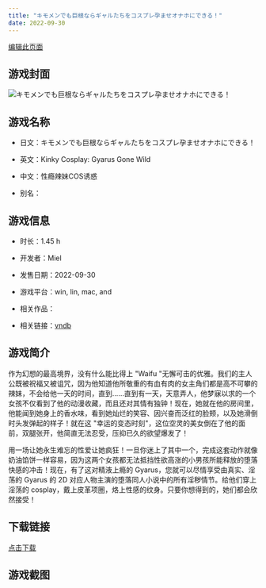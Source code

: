 ```yaml
---
title: "キモメンでも巨根ならギャルたちをコスプレ孕ませオナホにできる！"
date: 2022-09-30
---
```

[编辑此页面](https://github.com/ACG-3/ADV3-source/blob/main/source/_posts/games/%E3%82%AD%E3%83%A2%E3%83%A1%E3%83%B3%E3%81%A7%E3%82%82%E5%B7%A8%E6%A0%B9%E3%81%AA%E3%82%89%E3%82%AE%E3%83%A3%E3%83%AB%E3%81%9F%E3%81%A1%E3%82%92%E3%82%B3%E3%82%B9%E3%83%97%E3%83%AC%E5%AD%95%E3%81%BE%E3%81%9B%E3%82%AA%E3%83%8A%E3%83%9B%E3%81%AB%E3%81%A7%E3%81%8D%E3%82%8B%EF%BC%81.md)

## 游戏封面

![キモメンでも巨根ならギャルたちをコスプレ孕ませオナホにできる！](https%3A//pan.timero.xyz/onedrive/img_lib_001/%E3%82%AD%E3%83%A2%E3%83%A1%E3%83%B3%E3%81%A7%E3%82%82%E5%B7%A8%E6%A0%B9%E3%81%AA%E3%82%89%E3%82%AE%E3%83%A3%E3%83%AB%E3%81%9F%E3%81%A1%E3%82%92%E3%82%B3%E3%82%B9%E3%83%97%E3%83%AC%E5%AD%95%E3%81%BE%E3%81%9B%E3%82%AA%E3%83%8A%E3%83%9B%E3%81%AB%E3%81%A7%E3%81%8D%E3%82%8B%EF%BC%81_cover.avif)


## 游戏名称

- 日文：キモメンでも巨根ならギャルたちをコスプレ孕ませオナホにできる！
- 英文：Kinky Cosplay: Gyarus Gone Wild
- 中文：性瘾辣妹COS诱惑

- 别名：


## 游戏信息

- 时长：1.45 h
- 开发者：Miel
- 发售日期：2022-09-30
- 游戏平台：win, lin, mac, and
- 相关作品：

- 相关链接：[vndb](https://vndb.org/v38152)


## 游戏简介

作为幻想的最高境界，没有什么能比得上 "Waifu "无懈可击的优雅。我们的主人公既被祝福又被诅咒，因为他知道他所敬重的有血有肉的女主角们都是高不可攀的辣妹，不会给他一天的时间，直到......直到有一天，天意弄人，他梦寐以求的一个女孩不仅看到了他的动漫收藏，而且还对其情有独钟！现在，她就在他的房间里，他能闻到她身上的香水味，看到她灿烂的笑容、因兴奋而泛红的脸颊，以及她滑倒时头发弹起的样子！就在这 "幸运的变态时刻"，这位空灵的美女倒在了他的面前，双腿张开，他简直无法忍受，压抑已久的欲望爆发了！

用一场让她永生难忘的性爱让她疯狂！一旦你迷上了其中一个，完成这套动作就像奶油馅饼一样容易，因为这两个女孩都无法抵挡性欲高涨的小男孩所能释放的堕落快感的冲击！现在，有了这对精液上瘾的 Gyarus，您就可以尽情享受由真实、淫荡的 Gyarus 的 2D 对应人物主演的堕落同人小说中的所有淫秽情节。给他们穿上淫荡的 cosplay，戴上皮革项圈，烙上性感的纹身。只要你想得到的，她们都会欣然接受！




## 下载链接

[点击下载](https://pan.timero.xyz/onedrive/adv_lib_001/%E3%82%AD%E3%83%A2%E3%83%A1%E3%83%B3%E3%81%A7%E3%82%82%E5%B7%A8%E6%A0%B9%E3%81%AA%E3%82%89%E3%82%AE%E3%83%A3%E3%83%AB%E3%81%9F%E3%81%A1%E3%82%92%E3%82%B3%E3%82%B9%E3%83%97%E3%83%AC%E5%AD%95%E3%81%BE%E3%81%9B%E3%82%AA%E3%83%8A%E3%83%9B%E3%81%AB%E3%81%A7%E3%81%8D%E3%82%8B%EF%BC%81)


## 游戏截图


